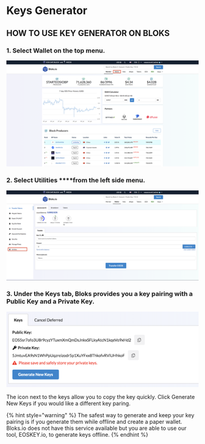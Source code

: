 # Keys Generator

## HOW TO USE KEY GENERATOR ON BLOKS

### 1. Select **Wallet** on the top menu.

![](../.gitbook/assets/image%20%2846%29.png)

### 2. Select Utilities ****from the left side menu.

![](../.gitbook/assets/image%20%2895%29.png)

### 3. Under the Keys tab, Bloks provides you a key pairing with a Public Key and a Private Key. 

![](../.gitbook/assets/image%20%28119%29.png)

The icon next to the keys allow you to copy the key quickly. Click Generate New Keys if you would like a different key paring. 

{% hint style="warning" %}
The safest way to generate and keep your key pairing is if you generate them while offline and create a paper wallet. Bloks.io does not have this service available but you are able to use our tool, EOSKEY.io, to generate keys offline.
{% endhint %}

